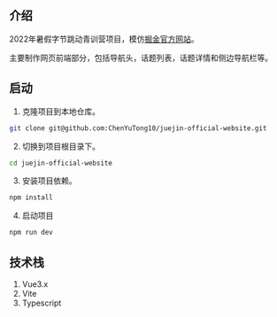 

## 介绍

2022年暑假字节跳动青训营项目，模仿[掘金官方网站](https://juejin.cn/)。

主要制作网页前端部分，包括导航头，话题列表，话题详情和侧边导航栏等。

## 启动

1. 克隆项目到本地仓库。
```bash
git clone git@github.com:ChenYuTong10/juejin-official-website.git
```

2. 切换到项目根目录下。
```bash
cd juejin-official-website
```

3. 安装项目依赖。
```bash
npm install
```

4. 启动项目
```bash
npm run dev
```

## 技术栈

1. Vue3.x
2. Vite
3. Typescript
